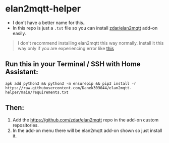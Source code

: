 # elan2mqtt-helper
- I don't have a better name for this..
- In this repo is just a `.txt` file so you can install [zdar/elan2mqtt](https://github.com/zdar/elan2mqtt) add-on easily.
> I don't recommend installing elan2mqtt this way normally. Install it this way only if you are experiencing error like [this](https://github.com/Danek309044/elan2mqtt-helper/assets/90469284/d7c197b9-4451-4cae-adb6-e2fc2a40cb3c)
## Run this in your Terminal / SSH with Home Assistant:
`apk add python3 && python3 -m ensurepip && pip3 install -r https://raw.githubusercontent.com/Danek309044/elan2mqtt-helper/main/requirements.txt`
## Then:
1. Add the https://github.com/zdar/elan2mqtt repo in the add-on custom repositories.
2. In the add-on menu there will be elan2mqtt add-on shown so just install it.
